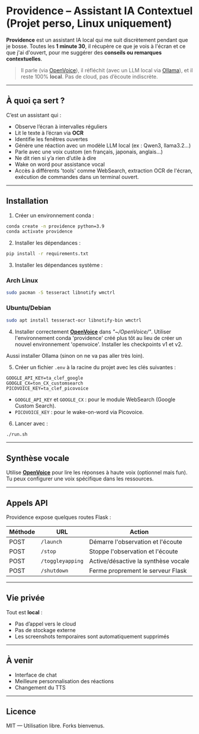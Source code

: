 # Providence – Assistant IA Contextuel (Projet perso, Linux uniquement)

**Providence** est un assistant IA local qui me suit discrètement pendant que je bosse.
Toutes les **1 minute 30**, il récupère ce que je vois à l'écran et ce que j'ai d'ouvert, pour me suggérer des **conseils ou remarques contextuelles**.

> Il parle (via [OpenVoice](https://github.com/myshell-ai/OpenVoice)), il réfléchit (avec un LLM local via [Ollama](https://ollama.com/)), et il reste 100% **local**.
> Pas de cloud, pas d’écoute indiscrète.

---

## À quoi ça sert ?

C’est un assistant qui :

* Observe l’écran à intervalles réguliers
* Lit le texte à l’écran via **OCR**
* Identifie les fenêtres ouvertes
* Génère une réaction avec un modèle LLM local (ex : Qwen3, llama3.2...)
* Parle avec une voix custom (en français, japonais, anglais…)
* Ne dit rien si y’a rien d’utile à dire
* Wake on word pour assistance vocal
* Accès à différents 'tools' comme WebSearch, extraction OCR de l'écran, exécution de commandes dans un terminal ouvert.

---

## Installation

1. Créer un environnement conda :

```bash
conda create -n providence python=3.9
conda activate providence
```

2. Installer les dépendances :

```bash
pip install -r requirements.txt
```

3. Installer les dépendances système :

### Arch Linux

```bash
sudo pacman -S tesseract libnotify wmctrl
```

### Ubuntu/Debian

```bash
sudo apt install tesseract-ocr libnotify-bin wmctrl
```

4. Installer correctement [**OpenVoice**](https://github.com/myshell-ai/OpenVoice) dans *"\~/OpenVoice/"*.
   Utiliser l'environnement conda 'providence' créé plus tôt au lieu de créer un nouvel environnement 'openvoice'.
   Installer les checkpoints v1 et v2.

Aussi installer Ollama (sinon on ne va pas aller très loin).

5. Créer un fichier `.env` à la racine du projet avec les clés suivantes :

```env
GOOGLE_API_KEY=ta_clef_google
GOOGLE_CX=ton_CX_customsearch
PICOVOICE_KEY=ta_clef_picovoice
```

* `GOOGLE_API_KEY` et `GOOGLE_CX` : pour le module WebSearch (Google Custom Search).
* `PICOVOICE_KEY` : pour le wake-on-word via Picovoice.

6. Lancer avec :

```bash
./run.sh
```

---

## Synthèse vocale

Utilise [**OpenVoice**](https://github.com/myshell-ai/OpenVoice) pour lire les réponses à haute voix (optionnel mais fun).
Tu peux configurer une voix spécifique dans les ressources.

---

## Appels API

Providence expose quelques routes Flask :

| Méthode | URL              | Action                              |
| ------- | ---------------- | ----------------------------------- |
| POST    | `/launch`        | Démarre l'observation et l'écoute   |
| POST    | `/stop`          | Stoppe l'observation et l'écoute    |
| POST    | `/toggleyapping` | Active/désactive la synthèse vocale |
| POST    | `/shutdown`      | Ferme proprement le serveur Flask   |

---

## Vie privée

Tout est **local** :

* Pas d’appel vers le cloud
* Pas de stockage externe
* Les screenshots temporaires sont automatiquement supprimés

---

## À venir

* Interface de chat
* Meilleure personnalisation des réactions
* Changement du TTS

---

## Licence

MIT — Utilisation libre. Forks bienvenus.